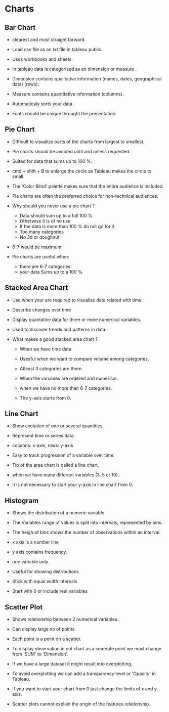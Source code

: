 # Charts 

## Bar Chart 
- clearest and most straight forward. 
- Load csv file as an txt file in tableau public.
- Uses workbooks and sheets. 
- In tableau data is categorised as an dimension or measure .
- Dimension contains qualitative information (names, dates, geographical data) (rows).
- Measure contains quantitative information (columns).
  
- Automaticaly sorts your data .
- Fonts should be unique throught the presentation.


## Pie Chart 
- Difficult to visualize parts of the charts from largest to smallest.
- Pie charts should be avoided until and unless requested.
- Suited for data that sums up to 100 %.
- cmd + shift + B to enlarge the circle as Tableau makes the  circle to small.
- The 'Color Blind' palette makes sure that the entire audience is included.
- Pie charts are often the preferred choice for non-technical audiences.
  
- Why should you never use a pie chart ? 
  - Data should sum up to a full 100 % 
  - Otherwise it is of no use
  - If the data is more than 100 % do not go for it 
  - Too many categories 
  - No 3d or doughnut
- 6-7 would be maximum 
- Pie charts are useful when:
  - there are 6-7 categories
  - your data Sums up to a 100 %

## Stacked Area Chart 
- Use when your are required to visualize data related with time.
  
- Describe changes over time 
- Display quantative data for three or more numerical variables.
  
- Used to discover trends and patterns in data.
- What makes a good stacked area chart ? 
  - When we have time data 
  - Usesful when we want to compare volume among categories. 
  - Atleast 3 categories are there 
  - When the variables are ordered and numerical. 
  
  - when we have no more than 6-7 categories.
  - The y-axis starts from 0. 
  
## Line Chart 

- Show evolution of one or several quantities. 
  
- Represent time or series data.
- columns: x-axis, rows: y-axis 
- Easy to track progression of a variable over time.
- Tip of the area chart is called a line chart.
- when we have many different variables (3, 5 or 10).
- It is not necessary to start your y-axis in line chart from 0.
  
## Histogram 
- Shows the distribution of a numeric variable.
  
- The Variables range of values is split into intervals, represented by bins.
- The heigh of bins shows the number of observations within an interval. 
- x axis is a number line
- y axis contains frequency.
- one variable only.
- Useful for showing distributions 
- Stick with equal width intervals 
- Start with 0 or include real variables 

## Scatter Plot 
- Shows relationship between 2 numerical variables.

- Can display large no of points.
- Each point is a point on a scatter. 
- To display observation in out chart as a seperate point we must change from 'SUM' to 'Dimension'.
- If we have a large dataset it might result into overplotting. 
- To avoid overplotting we can add a transparency level or 'Opacity' in Tableau.
- If you want to start your chart from 0 just change the limits of x and y axis. 
- Scatter plots cannot explain the origin of the features relationship.